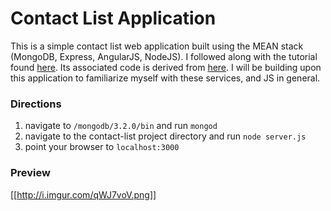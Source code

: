 # Contact List Application
This is a simple contact list web application built using the MEAN stack (MongoDB, Express, AngularJS, NodeJS). I followed along with the tutorial found [here](https://www.youtube.com/watch?v=kHV7gOHvNdk). Its associated code is derived from [here](https://github.com/michaelcheng429/meanstacktutorial). I will be building upon this application to familiarize myself with these services, and JS in general. 

### Directions
1. navigate to `/mongodb/3.2.0/bin` and run `mongod`
2. navigate to the contact-list project directory and run `node server.js`
3. point your browser to `localhost:3000`

### Preview

[[http://i.imgur.com/qWJ7voV.png]]
